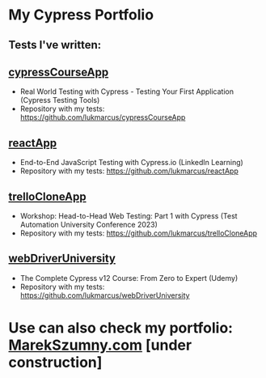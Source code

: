 # My Cypress Portfolio

## Tests I've written:

## [cypressCourseApp](/cypressCourseApp)
- Real World Testing with Cypress - Testing Your First Application (Cypress Testing Tools)
- Repository with my tests: https://github.com/lukmarcus/cypressCourseApp

## [reactApp](/reactApp)
- End-to-End JavaScript Testing with Cypress.io (LinkedIn Learning)
- Repository with my tests: https://github.com/lukmarcus/reactApp

## [trelloCloneApp](/trelloCloneApp)
- Workshop: Head-to-Head Web Testing: Part 1 with Cypress (Test Automation University Conference 2023)
- Repository with my tests: https://github.com/lukmarcus/trelloCloneApp

## [webDriverUniversity](/webDriverUniversity)
- The Complete Cypress v12 Course: From Zero to Expert (Udemy)
- Repository with my tests: https://github.com/lukmarcus/webDriverUniversity

# Use can also check my portfolio: [MarekSzumny.com](https://marekszumny.com/) [under construction]
